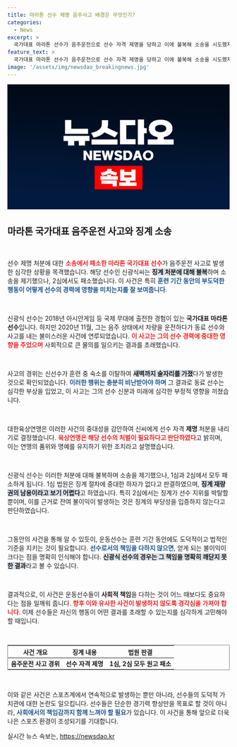 ```yaml
---
title: 마라톤 선수 제명 음주사고 배경은 무엇인가?
categories:
  - News
excerpt: >
  국가대표 마라톤 선수가 음주운전으로 선수 자격 제명을 당하고 이에 불복해 소송을 시도했지만, 2심에서도 패소했습니다. 법원은 징계의 정당성을 인정하며 신씨의 주장을 일축했습니다.
feature_text: >
  국가대표 마라톤 선수가 음주운전으로 선수 자격 제명을 당하고 이에 불복해 소송을 시도했지만, 2심에서도 패소했습니다. 법원은 징계의 정당성을 인정하며 신씨의 주장을 일축했습니다.
image: '/assets/img/newsdao_breakingnews.jpg'
---
```


<p><img src="/assets/img/newsdao_breakingnews.jpg" alt="ontimetimes 속보" /></p>

<h2 data-ke-size="size26">마라톤 국가대표 음주운전 사고와 징계 소송</h2>

<p data-ke-size="size16">&nbsp;</p>

<p>선수 제명 처분에 대한 <b><span style="color: #ee2323;">소송에서 패소한 마라톤 국가대표 선수</span></b>가 음주운전 사고로 발생한 심각한 상황을 목격했습니다. 해당 선수인 신광식씨는 <b><span style="background-color: #21538527;">징계 처분에 대해 불복</span></b>하며 소송을 제기했으나, 2심에서도 패소했습니다. 이 사건은 특히 <b><span style="color: #1a5490;">훈련 기간 동안의 부도덕한 행동이 어떻게 선수의 경력에 영향을 미치는지를 잘 보여줍니다</span></b>.</p>

<p data-ke-size="size16">&nbsp;</p>

<p>신광식 선수는 2018년 아시안게임 등 국제 무대에 출전한 경험이 있는 <b>국가대표 마라톤 선수</b>입니다. 하지만 2020년 11월, 그는 음주 상태에서 차량을 운전하다가 동료 선수와 사고를 내는 불미스러운 사건에 연루되었습니다. <b><span style="color: #ee2323;">이 사고는 그의 선수 경력에 중대한 영향을 주었으며</span></b> 사회적으로 큰 물의를 일으키는 결과를 초래했습니다.</p>

<p data-ke-size="size16">&nbsp;</p>

<p>사고의 경위는 신선수가 훈련 중 숙소를 이탈하여 <b><span style="background-color: #21538527;">새벽까지 술자리를 가졌</span></b>다가 발생한 것으로 확인되었습니다. <b><span style="color: #1a5490;">이러한 행위는 충분히 비난받아야 하며</span></b> 그 결과로 동료 선수는 심각한 부상을 입었고, 이 사고는 그의 선수 신분과 미래에 심각한 부정적 영향을 끼쳤습니다.</p>

<p data-ke-size="size16">&nbsp;</p>

<p>대한육상연맹은 이러한 사건의 중대성을 감안하여 신씨에게 선수 자격 <b>제명</b> 처분을 내리기로 결정했습니다. <b><span style="color: #ee2323;">육상연맹은 해당 선수의 처벌이 필요하다고 판단하였다</span></b>고 밝히며, 이는 연맹의 품위와 명예를 유지하기 위한 조치라고 설명했습니다.</p>

<p data-ke-size="size16">&nbsp;</p>

<p>신광식 선수는 이러한 처분에 대해 불복하며 소송을 제기했으나, 1심과 2심에서 모두 패소하게 됩니다. 1심 법원은 징계 절차에 중대한 하자가 없다고 판결하였으며, <b><span style="background-color: #21538527;">징계 재량권의 남용이라고 보기 어렵다</span></b>고 하였습니다. 특히 2심에서는 징계가 선수 지위를 박탈할 뿐이며, 이를 근거로 잔여 불이익이 발생하는 것은 징계의 부당성을 입증하지 않는다고 판단하였습니다.</p>

<p data-ke-size="size16">&nbsp;</p>

<p>그동안의 사건을 통해 알 수 있듯이, 운동선수는 훈련 기간 동안에도 도덕적이고 법적인 기준을 지키는 것이 필요합니다. <b><span style="color: #1a5490;">선수로서의 책임을 다하지 않으면</span></b>, 얻게 되는 불이익이 크다는 점을 명확히 인식해야 합니다. <b><span style="background-color: #21538527;">신광식 선수의 경우는 그 책임을 명확히 깨닫지 못한 결과</span></b>라고 볼 수 있습니다.</p>

<p data-ke-size="size16">&nbsp;</p>

<p>결과적으로, 이 사건은 운동선수들이 <b>사회적 책임</b>을 다하는 것이 어느 때보다도 중요하다는 점을 일깨워 줍니다. <b><span style="color: #ee2323;">향후 이와 유사한 사건이 발생하지 않도록 경각심을 가져야 합니다</span></b>. 이제 선수들은 자신의 행동이 어떤 결과를 초래할 수 있는지를 심각하게 고민해야 할 때입니다.</p>

<p data-ke-size="size16">&nbsp;</p>

<table style="width: 100%; border: 1px solid gray;">
    <thead>
        <tr>
            <th style="text-align: center;">사건 개요</th>
            <th style="text-align: center;">징계 내용</th>
            <th style="text-align: center;">법원 판결</th>
        </tr>
    </thead>
    <tbody>
        <tr>
            <td style="text-align: center; height: 17px;"><b>음주운전 사고 경위</b></td>
            <td style="text-align: center; height: 17px;"><b>선수 자격 제명</b></td>
            <td style="text-align: center; height: 17px;"><b>1심, 2심 모두 원고 패소</b></td>
        </tr>
    </tbody>
</table>

<p data-ke-size="size16">&nbsp;</p> 

<p>이와 같은 사건은 스포츠계에서 연속적으로 발생하는 뿐만 아니라, 선수들의 도덕적 가치관에 대한 논란도 일으킵니다. 선수들은 단순한 경기력 향상만을 목표로 할 것이 아니라, <b><span style="color: #1a5490;">사회에서의 책임감까지 함께 느껴야 할 필요</span></b>가 있습니다.  이 사건을 통해 앞으로 더욱 나은 스포츠 환경이 조성되기를 기대합니다.</p>
실시간 뉴스 속보는, <a href="https://newsdao.kr" rel="dofollow">https://newsdao.kr</a>


